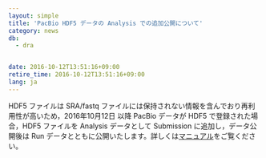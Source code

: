 ```yaml
---
layout: simple
title: 'PacBio HDF5 データの Analysis での追加公開について'
category: news
db:
  - dra


date: 2016-10-12T13:51:16+09:00
retire_time: 2016-10-12T13:51:16+09:00
lang: ja
---
```


<p>HDF5 ファイルは SRA/fastq ファイルには保持されない情報を含んでおり再利用性が高いため，2016年10月12日 以降 PacBio データが HDF5 で登録された場合，HDF5 ファイルを Analysis データとして Submission に追加し，データ公開後は Run データとともに公開いたします。詳しくは<a href="/dra/services/index.html#Pacific_Biosciences">マニュアル</a>をご覧ください。</p>
